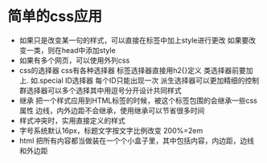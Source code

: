# 简单的css应用
- 如果只是改变某一句的样式，可以直接在标签中加上style进行更改
  如果要改变一类，则在head中添加style
- 如果有多个网页，可以使用外列css
- css的选择器
    css有各种选择器
        标签选择器直接用h2{}定义
        类选择器前要加上. 如.special
        ID选择器 每个ID只能出现一次
        派生选择器可以更加精细的控制
        群选择器可以多个选择其中用逗号分开设计共同样式
- 继承 把一个样式应用到HTML标签的时候，被这个标签包围的会继承一些css属性 边线，内外边距不会继承，使用继承可以节省很多时间
- 样式冲突时，实用直接定义的样式
- 字号系统默认16px，标题文字按文字比例改变 200%=2em
- html 把所有内容都当做装在一个个小盒子里，其中包括内容，内边距，边线和外边距